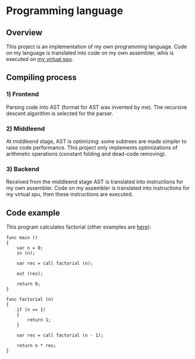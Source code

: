 # Programming language

## Overview
This project is an implementation of my own programming language. Code on my language is translated into code on my own assembler, whis is executed on [my virtual spu](https://github.com/vvit19/Processor).

## Compiling process
### 1) Frontend
Parsing code into AST (format for AST was invented by me). The recursive descent algorithm is selected for the parser.
### 2) Middleend
At middleend stage, AST is optimizing: some subtrees are made simpler to raise code performance. This project only implements optimizations of arithmetic operations (constant folding and dead-code removing).
### 3) Backend
Received from the middleend stage AST is translated into instructions for my own assembler. Code on my assembler is translated into instructions for my virtual spu, then these instructions are executed.

## Code example
This program calculates factorial (other examples are [here](https://github.com/vvit19/Language/tree/master/examples)):

```
func main ()
{
    var n = 0;
    in (n);

    var res = call factorial (n);

    out (res);

    return 0;
}

func factorial (n)
{
    if (n == 1)
    {
        return 1;
    }

    var res = call factorial (n - 1);

    return n * res;
}
```
